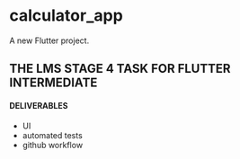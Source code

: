 # calculator_app

A new Flutter project.

## THE LMS STAGE 4 TASK FOR FLUTTER INTERMEDIATE
 #### DELIVERABLES
 - UI
 - automated tests
 - github workflow
